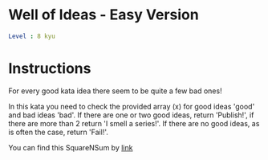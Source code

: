 # Well of Ideas - Easy Version

```yaml
Level : 8 kyu
```


# Instructions
For every good kata idea there seem to be quite a few bad ones!

In this kata you need to check the provided array (x) for good ideas 'good' and bad ideas 'bad'. 
If there are one or two good ideas, return 'Publish!', if there are more than 2 return 'I smell a series!'. 
If there are no good ideas, as is often the case, return 'Fail!'.



You can find this SquareNSum by [link](https://www.codewars.com/kata/57f222ce69e09c3630000212/train/java)